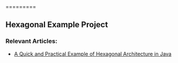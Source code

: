 =========

## Hexagonal Example Project

### Relevant Articles: 
- [A Quick and Practical Example of Hexagonal Architecture in Java](http://inprogress.baeldung.com/?p=158573)
